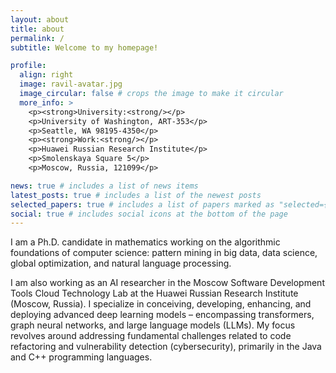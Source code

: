 ```yaml
---
layout: about
title: about
permalink: /
subtitle: Welcome to my homepage!

profile:
  align: right
  image: ravil-avatar.jpg
  image_circular: false # crops the image to make it circular
  more_info: >
    <p><strong>University:<strong/></p>
    <p>University of Washington, ART-353</p>
    <p>Seattle, WA 98195-4350</p>
    <p><strong>Work:<strong/></p>
    <p>Huawei Russian Research Institute</p>
    <p>Smolenskaya Square 5</p>
    <p>Moscow, Russia, 121099</p>

news: true # includes a list of news items
latest_posts: true # includes a list of the newest posts
selected_papers: true # includes a list of papers marked as "selected={true}"
social: true # includes social icons at the bottom of the page
---
```


I am a Ph.D. candidate in mathematics working on the algorithmic foundations of computer science: pattern mining in big data, data science, global optimization, and natural language processing.

I am also working as an AI researcher in the Moscow Software Development Tools Cloud Technology Lab at the Huawei Russian Research Institute (Moscow, Russia). I specialize in conceiving, developing, enhancing, and deploying advanced deep learning models – encompassing transformers, graph neural networks, and large language models (LLMs). My focus revolves around addressing fundamental challenges related to code refactoring and vulnerability detection (cybersecurity), primarily in the Java and C++ programming languages.